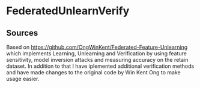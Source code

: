 # FederatedUnlearnVerify

## Sources
Based on https://github.com/OngWinKent/Federated-Feature-Unlearning which implements Learning, Unlearning and Verification by using feature sensitivity, model inversion attacks and measuring accuracy on the retain dataset. In addition to that I have iplemented additional verification methods and have made changes to the original code by Win Kent Ong to make usage easier. 
